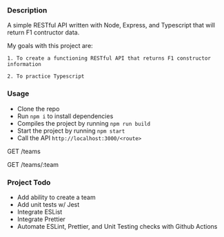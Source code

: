 ### Description
A simple RESTful API written with Node, Express, and Typescript that will return F1 contructor data.

My goals with this project are: 

    1. To create a functioning RESTful API that returns F1 constructor information
    
    2. To practice Typescript

### Usage
* Clone the repo
* Run `npm i` to install dependencies
* Compiles the project by running `npm run build`
* Start the project by running `npm start`
* Call the API `http://localhost:3000/<route>`

GET /teams

GET /teams/:team

### Project Todo

* Add ability to create a team
* Add unit tests w/ Jest
* Integrate ESList
* Integrate Prettier
* Automate ESLint, Prettier, and Unit Testing checks with Github Actions
